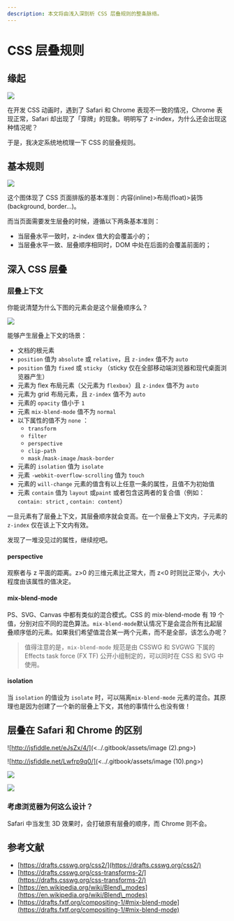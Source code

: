 ```yaml
---
description: 本文将由浅入深剖析 CSS 层叠规则的整条脉络。
---
```


# CSS 层叠规则

## 缘起

![](../.gitbook/assets/Lark20200809-144601.jpeg)

在开发 CSS 动画时，遇到了 Safari 和 Chrome 表现不一致的情况，Chrome 表现正常，Safari 却出现了「穿牌」的现象。明明写了 z-index，为什么还会出现这种情况呢？

于是，我决定系统地梳理一下 CSS 的层叠规则。

## 基本规则

![](<../.gitbook/assets/image (16).png>)

这个图体现了 CSS 页面排版的基本准则：内容(inline)>布局(float)>装饰(background, border...)。

而当页面需要发生层叠的时候，遵循以下两条基本准则：

* 当层叠水平一致时，z-index 值大的会覆盖小的；
* 当层叠水平一致、层叠顺序相同时，DOM 中处在后面的会覆盖前面的；

## 深入 CSS 层叠

### 层叠上下文

你能说清楚为什么下图的元素会是这个层叠顺序么？

![](<../.gitbook/assets/image (4).png>)

能够产生层叠上下文的场景：

* 文档的根元素
* `position` 值为 `absolute` 或 `relative`，且 `z-index` 值不为 `auto`&#x20;
* `position` 值为 `fixed` 或 `sticky` （sticky 仅在全部移动端浏览器和现代桌面浏览器产生）
* 元素为 flex 布局元素（父元素为 `flexbox`）且 `z-index` 值不为 `auto`&#x20;
* 元素为 grid 布局元素，且 `z-index` 值不为 `auto`&#x20;
* 元素的 `opacity` 值小于 `1`&#x20;
* 元素 `mix-blend-mode` 值不为 `normal`&#x20;
* 以下属性的值不为 `none` ：
  * `transform`
  * `filter`
  * `perspective`&#x20;
  * `clip-path`&#x20;
  * `mask` /`mask-image` /`mask-border`&#x20;
* 元素的 `isolation` 值为 `isolate`&#x20;
* 元素 `-webkit-overflow-scrolling` 值为 `touch`&#x20;
* 元素的 `will-change` 元素的值含有以上任意一条的属性，且值不为初始值
* 元素 `contain` 值为 `layout` 或`paint` 或者包含这两者的复合值（例如：`contain: strict` , `contain: content`）

一旦元素有了层叠上下文，其层叠顺序就会变高。在一个层叠上下文内，子元素的`z-index` 仅在该上下文内有效。

发现了一堆没见过的属性，继续挖吧。

#### perspective

观察者与 z 平面的距离。z>0 的三维元素比正常大，而 z<0 时则比正常小，大小程度由该属性的值决定。

#### mix-blend-mode

PS、SVG、Canvas 中都有类似的混合模式。CSS 的 mix-blend-mode 有 19 个值，分别对应不同的混色算法。`mix-blend-mode`默认情况下是会混合所有比起层叠顺序低的元素。如果我们希望值混合某一两个元素，而不是全部，该怎么办呢？

> 值得注意的是，`mix-blend-mode` 规范是由 CSSWG 和 SVGWG 下属的 Effects task force (FX TF) 公开小组制定的，可以同时在 CSS 和 SVG 中使用。

#### isolation

当 `isolation` 的值设为 `isolate` 时，可以隔离`mix-blend-mode` 元素的混合。其原理也是因为创建了一个新的层叠上下文，其他的事情什么也没有做！

## 层叠在 Safari 和 Chrome 的区别

![http://jsfiddle.net/eJsZx/4/](<../.gitbook/assets/image (2).png>)

![http://jsfiddle.net/Lwfrp9q0/](<../.gitbook/assets/image (10).png>)

![](<../.gitbook/assets/image (12).png>)

![](<../.gitbook/assets/image (1).png>)

### 考虑浏览器为何这么设计？

Safari 中当发生 3D 效果时，会打破原有层叠的顺序，而 Chrome 则不会。

## 参考文献

* [https://drafts.csswg.org/css2/](https://drafts.csswg.org/css2/)
* [https://drafts.csswg.org/css-transforms-2/](https://drafts.csswg.org/css-transforms-2/)
* [https://en.wikipedia.org/wiki/Blend\_modes](https://en.wikipedia.org/wiki/Blend\_modes)
* [https://drafts.fxtf.org/compositing-1/#mix-blend-mode](https://drafts.fxtf.org/compositing-1/#mix-blend-mode)
